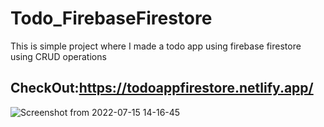 # Todo_FirebaseFirestore
This is simple project where I made a todo app using firebase firestore using CRUD operations

## CheckOut:https://todoappfirestore.netlify.app/

![Screenshot from 2022-07-15 14-16-45](https://user-images.githubusercontent.com/101265586/179192392-a1a7c3da-01e0-4e66-994b-49e250c7a359.png)


